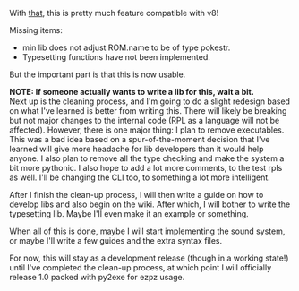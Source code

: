 With [that](https://github.com/logicplace/Imperial/commit/071c4a67a8bd9ea5d8d71a1f5945796847283aef),
 this is pretty much feature compatible with v8!

Missing items:
* min lib does not adjust ROM.name to be of type pokestr.
* Typesetting functions have not been implemented.

But the important part is that this is now usable.

**NOTE: If someone actually wants to write a lib for this, wait a bit.**  
Next up is the cleaning process, and I'm going to do a slight redesign based
 on what I've learned is better from writing this. There will likely be breaking
 but not major changes to the internal code (RPL as a language will not be
 affected). However, there is one major thing: I plan to remove executables.
 This was a bad idea based on a spur-of-the-moment decision that I've learned
 will give more headache for lib developers than it would help anyone. I also
 plan to remove all the type checking and make the system a bit more pythonic.
 I also hope to add a lot more comments, to the test rpls as well. I'll be
 changing the CLI too, to something a lot more intelligent.

After I finish the clean-up process, I will then write a guide on how to develop
 libs and also begin on the wiki. After which, I will bother to write the
 typesetting lib. Maybe I'll even make it an example or something.

When all of this is done, maybe I will start implementing the sound system, or
 maybe I'll write a few guides and the extra syntax files.

For now, this will stay as a development release (though in a working state!)
 until I've completed the clean-up process, at which point I will officially
 release 1.0 packed with py2exe for ezpz usage.

